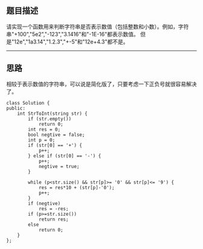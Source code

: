 ## 题目描述
请实现一个函数用来判断字符串是否表示数值（包括整数和小数）。例如，字符串"+100","5e2","-123","3.1416"和"-1E-16"都表示数值。 但是"12e","1a3.14","1.2.3","+-5"和"12e+4.3"都不是。

---
## 思路
相较于表示数值的字符串，可以说是简化版了，只要考虑一下正负号就很容易解决了。
```
class Solution {
public:
    int StrToInt(string str) {
        if (str.empty())
            return 0;
        int res = 0;
        bool negtive = false;
        int p = 0;
        if (str[0] == '+') {
            p++;
        } else if (str[0] == '-') {
            p++;
            negtive = true;
        }

        while (p<str.size() && str[p]>= '0' && str[p]<= '9') {
            res = res*10 + (str[p]-'0');
            p++;
        }
        if (negtive)
            res = -res;
        if (p>=str.size())
            return res;
        else 
            return 0;
    }
};
```